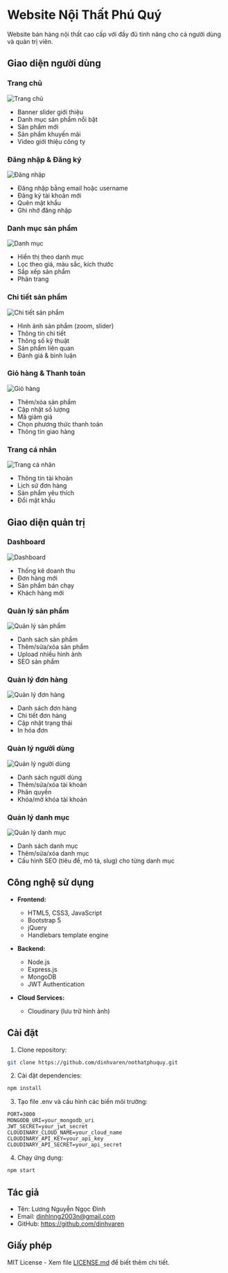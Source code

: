 # Website Nội Thất Phú Quý

Website bán hàng nội thất cao cấp với đầy đủ tính năng cho cả người dùng và quản trị viên.

## Giao diện người dùng

### Trang chủ
![Trang chủ](/images/dashbroad.jpg)
- Banner slider giới thiệu
- Danh mục sản phẩm nổi bật
- Sản phẩm mới
- Sản phẩm khuyến mãi
- Video giới thiệu công ty

### Đăng nhập & Đăng ký
![Đăng nhập](/images/login.jpg)
- Đăng nhập bằng email hoặc username
- Đăng ký tài khoản mới
- Quên mật khẩu
- Ghi nhớ đăng nhập

### Danh mục sản phẩm
![Danh mục](/images/products.jpg)
- Hiển thị theo danh mục
- Lọc theo giá, màu sắc, kích thước
- Sắp xếp sản phẩm
- Phân trang

### Chi tiết sản phẩm
![Chi tiết sản phẩm](/images/products-detail.jpg)
- Hình ảnh sản phẩm (zoom, slider)
- Thông tin chi tiết
- Thông số kỹ thuật
- Sản phẩm liên quan
- Đánh giá & bình luận

### Giỏ hàng & Thanh toán
![Giỏ hàng](/images/cart.jpg)
- Thêm/xóa sản phẩm
- Cập nhật số lượng
- Mã giảm giá
- Chọn phương thức thanh toán
- Thông tin giao hàng

### Trang cá nhân
![Trang cá nhân](/images/profile.jpg)
- Thông tin tài khoản
- Lịch sử đơn hàng
- Sản phẩm yêu thích
- Đổi mật khẩu

## Giao diện quản trị

### Dashboard
![Dashboard](/images/admin-dashbroad.jpg)
- Thống kê doanh thu
- Đơn hàng mới
- Sản phẩm bán chạy
- Khách hàng mới

### Quản lý sản phẩm
![Quản lý sản phẩm](/images/products-admin.jpg)
- Danh sách sản phẩm
- Thêm/sửa/xóa sản phẩm
- Upload nhiều hình ảnh
- SEO sản phẩm

### Quản lý đơn hàng
![Quản lý đơn hàng](/images/order-admin.jpg)
- Danh sách đơn hàng
- Chi tiết đơn hàng
- Cập nhật trạng thái
- In hóa đơn

### Quản lý người dùng
![Quản lý người dùng](/images/users-admin.jpg)
- Danh sách người dùng
- Thêm/sửa/xóa tài khoản
- Phân quyền
- Khóa/mở khóa tài khoản

### Quản lý danh mục
![Quản lý danh mục](/images/admin-catergories.jpg)
- Danh sách danh mục
- Thêm/sửa/xóa danh mục
- Cấu hình SEO (tiêu đề, mô tả, slug) cho từng danh mục

## Công nghệ sử dụng

- **Frontend:**
  - HTML5, CSS3, JavaScript
  - Bootstrap 5
  - jQuery
  - Handlebars template engine
  
- **Backend:**
  - Node.js
  - Express.js
  - MongoDB
  - JWT Authentication
  
- **Cloud Services:**
  - Cloudinary (lưu trữ hình ảnh)

## Cài đặt

1. Clone repository:
```bash
git clone https://github.com/dinhvaren/nothatphuquy.git
```

2. Cài đặt dependencies:
```bash
npm install
```

3. Tạo file .env và cấu hình các biến môi trường:
```env
PORT=3000
MONGODB_URI=your_mongodb_uri
JWT_SECRET=your_jwt_secret
CLOUDINARY_CLOUD_NAME=your_cloud_name
CLOUDINARY_API_KEY=your_api_key
CLOUDINARY_API_SECRET=your_api_secret
```

4. Chạy ứng dụng:
```bash
npm start
```

## Tác giả

- Tên: Lương Nguyễn Ngọc Đình
- Email: dinhlnng2003n@gmail.com
- GitHub: https://github.com/dinhvaren

## Giấy phép

MIT License - Xem file [LICENSE.md](LICENSE.md) để biết thêm chi tiết. 